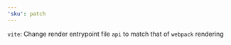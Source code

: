 ```yaml
---
'sku': patch
---
```


`vite`: Change render entrypoint file `api` to match that of `webpack` rendering
